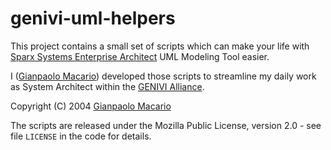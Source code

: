 genivi-uml-helpers
==================

This project contains a small set of scripts which can make your life with
[Sparx Systems Enterprise Architect][1] UML Modeling Tool easier.

I ([Gianpaolo Macario][2]) developed those scripts to streamline
my daily work as System Architect within the [GENIVI Alliance][3].

Copyright (C) 2004 [Gianpaolo Macario][2]

The scripts are released under the Mozilla Public License, version 2.0 - 
see file `LICENSE` in the code for details.

[1]: http://www.sparxsystems.com.au/
[2]: https://github.com/gmacario
[3]: http://www.genivi.org/
